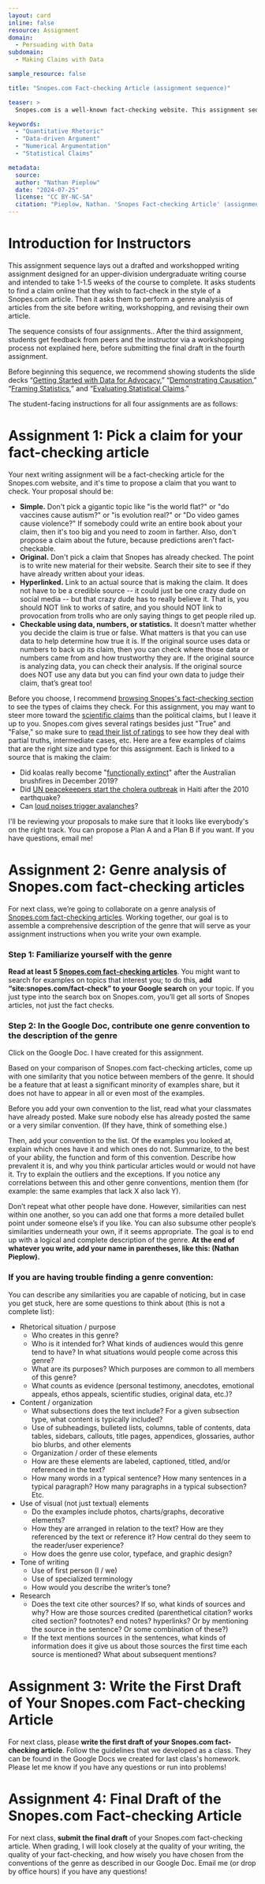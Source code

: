 ```yaml
---
layout: card
inline: false
resource: Assignment
domain:
  - Persuading with Data
subdomain:
  - Making Claims with Data

sample_resource: false

title: "Snopes.com Fact-checking Article (assignment sequence)"

teaser: >
  Snopes.com is a well-known fact-checking website. This assignment sequence, designed for an upper-division writing class, asks students to propose, research, and write their own Snopes.com article using quantitative argumentation to fact-check a claim they have found on the internet. In its current form the sequence is designed to take 1 to 1.5 weeks of class.

keywords:
  - "Quantitative Rhetoric"
  - "Data-driven Argument"
  - "Numerical Argumentation"
  - "Statistical Claims"

metadata:
  source:
  author: "Nathan Pieplow"
  date: "2024-07-25"
  license: "CC BY-NC-SA"
  citation: "Pieplow, Nathan. 'Snopes Fact-checking Article' (assignment sequence). Data Advocacy 4 All, University of Colorado. 27 July 2024"
---
```


# Introduction for Instructors

This assignment sequence lays out a drafted and workshopped writing assignment designed for an upper-division undergraduate writing course and intended to take 1-1.5 weeks of the course to complete. It asks students to find a claim online that they wish to fact-check in the style of a Snopes.com article. Then it asks them to perform a genre analysis of articles from the site before writing, workshopping, and revising their own article.

The sequence consists of four assignments.. After the third assignment, students get feedback from peers and the instructor via a workshopping process not explained here, before submitting the final draft in the fourth assignment.

Before beginning this sequence, we recommend showing students the slide decks “[Getting Started with Data for Advocacy]({{site.baseurl}}/cards/getting-started-with-data-for-advocacy-slide-deck),” “[Demonstrating Causation]({{site.baseurl}}/cards/demonstrating-causation-slide-deck),” “[Framing Statistics]({{site.baseurl}}/cards/framing-statistics-slide-deck),” and “[Evaluating Statistical Claims]({{site.baseurl}}/cards/evaluating-statistical-claims-slide-deck).”

The student-facing instructions for all four assignments are as follows:

# Assignment 1: Pick a claim for your fact-checking article

Your next writing assignment will be a fact-checking article for the Snopes.com website, and it's time to propose a claim that you want to check. Your proposal should be:

- **Simple.** Don't pick a gigantic topic like "is the world flat?" or "do vaccines cause autism?" or "is evolution real?" or "Do video games cause violence?" If somebody could write an entire book about your claim, then it's too big and you need to zoom in farther. Also, don't propose a claim about the future, because predictions aren't fact-checkable.
- **Original.** Don't pick a claim that Snopes has already checked. The point is to write new material for their website. Search their site to see if they have already written about your ideas.
- **Hyperlinked.** Link to an actual source that is making the claim. It does not have to be a credible source -- it could just be one crazy dude on social media -- but that crazy dude has to really believe it. That is, you should NOT link to works of satire, and you should NOT link to provocation from trolls who are only saying things to get people riled up.
- **Checkable using data, numbers, or statistics.** It doesn’t matter whether you decide the claim is true or false. What matters is that you can use data to help determine how true it is. If the original source uses data or numbers to back up its claim, then you can check where those data or numbers came from and how trustworthy they are. If the original source is analyzing data, you can check their analysis. If the original source does NOT use any data but you can find your own data to judge their claim, that’s great too!

Before you choose, I recommend [browsing Snopes's fact-checking section](https://www.snopes.com/fact-check/) to see the types of claims they check. For this assignment, you may want to steer more toward the [scientific claims](https://www.snopes.com/fact-check/broom-standing-gravitational-pull/) than the political claims, but I leave it up to you.
Snopes.com gives several ratings besides just "True" and "False," so make sure to [read their list of ratings](https://www.snopes.com/fact-check-ratings/) to see how they deal with partial truths, intermediate cases, etc.
Here are a few examples of claims that are the right size and type for this assignment. Each is linked to a source that is making the claim:

- Did koalas really become "[functionally extinct](https://www.dailymail.co.uk/news/article-7713561/Expert-claims-koalas-functionally-extinct-bushfires-destroy-80-cent-habitat.html)" after the Australian brushfires in December 2019?
- Did [UN peacekeepers start the cholera outbreak](https://www.globalpolicy.org/security-council/index-of-countries-on-the-security-council-agenda/haiti/52040-haiti-cholera-epidemic-most-likely-started-at-un-camp-top-scientist.html?itemid=id) in Haiti after the 2010 earthquake?
- Can [loud noises trigger avalanches](https://tvtropes.org/pmwiki/pmwiki.php/Main/HairTriggerAvalanche)?

I'll be reviewing your proposals to make sure that it looks like everybody's on the right track. You can propose a Plan A and a Plan B if you want. If you have questions, email me!

# Assignment 2: Genre analysis of Snopes.com fact-checking articles

For next class, we’re going to collaborate on a genre analysis of [Snopes.com fact-checking articles](https://www.snopes.com/fact-check/). Working together, our goal is to assemble a comprehensive description of the genre that will serve as your assignment instructions when you write your own example.

### Step 1: Familiarize yourself with the genre

**Read at least 5 [Snopes.com fact-checking articles](https://www.snopes.com/fact-check/)**. You might want to search for examples on topics that interest you; to do this, **add “site:snopes.com/fact-check” to your Google search** on your topic. If you just type into the search box on Snopes.com, you’ll get all sorts of Snopes articles, not just the fact checks.

### Step 2: In the Google Doc, contribute one genre convention to the description of the genre

Click on the Google Doc. I have created for this assignment.

Based on your comparison of Snopes.com fact-checking articles, come up with one similarity that you notice between members of the genre. It should be a feature that at least a significant minority of examples share, but it does not have to appear in all or even most of the examples.

Before you add your own convention to the list, read what your classmates have already posted. Make sure nobody else has already posted the same or a very similar convention. (If they have, think of something else.)

Then, add your convention to the list. Of the examples you looked at, explain which ones have it and which ones do not. Summarize, to the best of your ability, the function and form of this convention. Describe how prevalent it is, and why you think particular articles would or would not have it. Try to explain the outliers and the exceptions. If you notice any correlations between this and other genre conventions, mention them (for example: the same examples that lack X also lack Y).

Don’t repeat what other people have done. However, similarities can nest within one another, so you can add one that forms a more detailed bullet point under someone else’s if you like. You can also subsume other people’s similarities underneath your own, if it seems appropriate. The goal is to end up with a logical and complete description of the genre. **At the end of whatever you write, add your name in parentheses, like this: (Nathan Pieplow).**

### If you are having trouble finding a genre convention:

You can describe any similarities you are capable of noticing, but in case you get stuck, here are some questions to think about (this is not a complete list):

- Rhetorical situation / purpose
  - Who creates in this genre?
  - Who is it intended for? What kinds of audiences would this genre tend to have? In what situations would people come across this genre?
  - What are its purposes? Which purposes are common to all members of this genre?
  - What counts as evidence (personal testimony, anecdotes, emotional appeals, ethos appeals, scientific studies, original data, etc.)?
- Content / organization
  - What subsections does the text include? For a given subsection type, what content is typically included?
  - Use of subheadings, bulleted lists, columns, table of contents, data tables, sidebars, callouts, title pages, appendices, glossaries, author bio blurbs, and other elements
  - Organization / order of these elements
  - How are these elements are labeled, captioned, titled, and/or referenced in the text?
  - How many words in a typical sentence? How many sentences in a typical paragraph? How many paragraphs in a typical subsection? Etc.
- Use of visual (not just textual) elements
  - Do the examples include photos, charts/graphs, decorative elements?
  - How they are arranged in relation to the text? How are they referenced by the text or reference it? How central do they seem to the reader/user experience?
  - How does the genre use color, typeface, and graphic design?
- Tone of writing
  - Use of first person (I / we)
  - Use of specialized terminology
  - How would you describe the writer’s tone?
- Research
  - Does the text cite other sources? If so, what kinds of sources and why? How are those sources credited (parenthetical citation? works cited section? footnotes? end notes? hyperlinks? Or by mentioning the source in the sentence? Or some combination of these?)
  - If the text mentions sources in the sentences, what kinds of information does it give us about those sources the first time each source is mentioned? What about subsequent mentions?

# Assignment 3: Write the First Draft of Your Snopes.com Fact-checking Article

For next class, please **write the first draft of your Snopes.com fact-checking article**. Follow the guidelines that we developed as a class. They can be found in the Google Docs we created for last class's homework.
Please let me know if you have any questions or run into problems!

# Assignment 4: Final Draft of the Snopes.com Fact-checking Article

For next class, **submit the final draft** of your Snopes.com fact-checking article. When grading, I will look closely at the quality of your writing, the quality of your fact-checking, and how wisely you have chosen from the conventions of the genre as described in our Google Doc.
Email me (or drop by office hours) if you have any questions!
